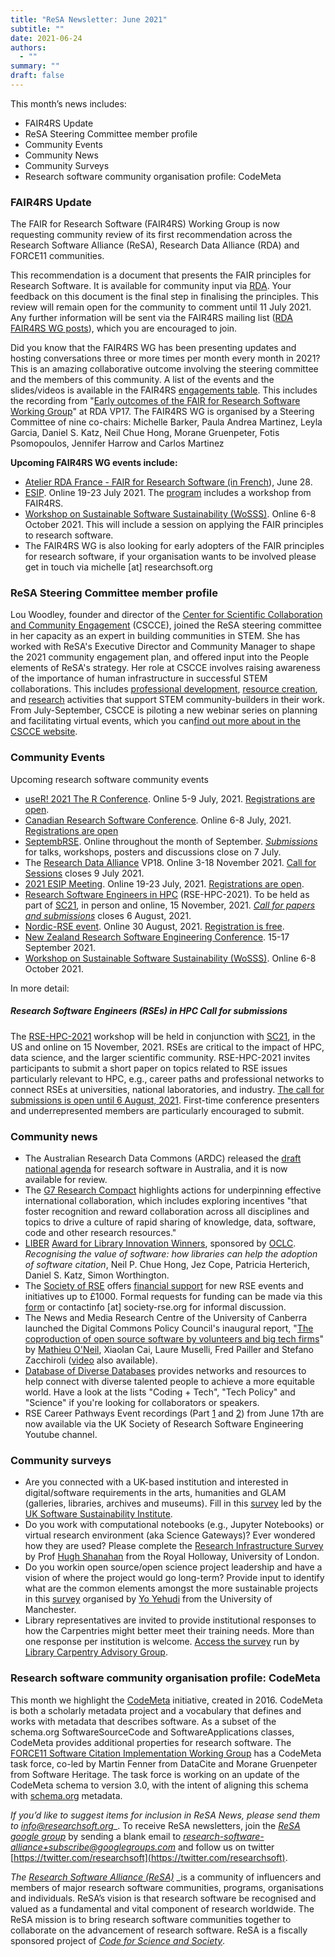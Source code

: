 ```yaml
---
title: "ReSA Newsletter: June 2021"
subtitle: ""
date: 2021-06-24
authors:
  - ""
summary: ""
draft: false
---
```


This month’s news includes:

* FAIR4RS Update
* ReSA Steering Committee member profile
* Community Events
* Community News
* Community Surveys
* Research software community organisation profile: CodeMeta

### FAIR4RS Update

The FAIR for Research Software (FAIR4RS) Working Group is now requesting community review of its first recommendation across the Research Software Alliance (ReSA), Research Data Alliance (RDA) and FORCE11 communities.

This recommendation is a document that presents the FAIR principles for Research Software. It is available for community input via [RDA](https://www.rd-alliance.org/group/fair-research-software-fair4rs-wg/outcomes/fair-principles-research-software-fair4rs). Your feedback on this document is the final step in finalising the principles. This review will remain open for the community to comment until 11 July 2021. Any further information will be sent via the FAIR4RS mailing list ([RDA FAIR4RS WG posts](https://www.rd-alliance.org/node/69317/posts)), which you are encouraged to join.

Did you know that the FAIR4RS WG has been presenting updates and hosting conversations three or more times per month every month in 2021? This is an amazing collaborative outcome involving the steering committee and the members of this community. A list of the events and the slides/videos is available in the FAIR4RS [engagements table](https://github.com/force11/FAIR4RS/blob/master/CommunityEngagement.md). This includes the recording from &quot;[Early outcomes of the FAIR for Research Software Working Group](https://www.youtube.com/watch?v=DNRRGAUnVxw)" at RDA VP17. The FAIR4RS WG is organised by a Steering Committee of nine co-chairs: Michelle Barker, Paula Andrea Martinez, Leyla Garcia, Daniel S. Katz, Neil Chue Hong, Morane Gruenpeter, Fotis Psomopoulos, Jennifer Harrow and Carlos Martinez

**Upcoming FAIR4RS WG events include:**

- [Atelier RDA France - FAIR for Research Software (in French](https://www.rd-alliance.org/group/rda-france/wiki/rda-france-atelier-fair-research-software-28-juin-2021)), June 28.
- [ESIP](https://web.cvent.com/event/61f9e6fb-efeb-4be1-981f-0b398c5e18ab/summary). Online 19-23 July 2021. The [program](https://2021esipsummermeeting.sched.com/) includes a workshop from FAIR4RS.
- [Workshop on Sustainable Software Sustainability (WoSSS)](https://wosss.org/wosss21-home). Online 6-8 October 2021. This will include a session on applying the FAIR principles to research software.
- The FAIR4RS WG is also looking for early adopters of the FAIR principles for research software, if your organisation wants to be involved please get in touch via michelle [at] researchsoft.org

### ReSA Steering Committee member profile

Lou Woodley, founder and director of the [Center for Scientific Collaboration and Community Engagement](http://cscce.org/) (CSCCE), joined the ReSA steering committee in her capacity as an expert in building communities in STEM. She has worked with ReSA's Executive Director and Community Manager to shape the 2021 community engagement plan, and offered input into the People elements of ReSA's strategy. Her role at CSCCE involves raising awareness of the importance of human infrastructure in successful STEM collaborations. This includes [professional development](https://www.cscce.org/trainings/), [resource creation](https://www.cscce.org/resources/), and [research](https://www.cscce.org/research/) activities that support STEM community-builders in their work. From July-September, CSCCE is piloting a new webinar series on planning and facilitating virtual events, which you can[find out more about in the CSCCE website](https://www.cscce.org/cscce-webinar-series-virtual-events/).

### Community Events

Upcoming research software community events

- [useR! 2021 The R Conference](https://user2021.r-project.org/). Online 5-9 July, 2021. [Registrations are open](https://user2021.r-project.org/participation/registration/).
- [Canadian Research Software Conference](https://www.canarie.ca/event/crsc-2021/#presentations). Online 6-8 July, 2021. [Registrations are open](https://2021-canarie-crsc.secure-onlineregistration.com/en/9269/index.php?m=eventSummary)
- [SeptembRSE](https://society-rse.org/events/septembrse/). Online throughout the month of September. [_Submissions_](https://septembrse.society-rse.org/calls/) for talks, workshops, posters and discussions close on 7 July.
- The [Research Data Alliance](https://www.rd-alliance.org/about-rda) VP18. Online 3-18 November 2021. [Call for Sessions](https://www.rd-alliance.org/plenaries/rda-18th-plenary-meeting-virtual) closes 9 July 2021.
- [2021 ESIP Meeting](https://2021esipsummermeeting.sched.com/). Online 19-23 July, 2021. [Registrations are open](https://web.cvent.com/event/61f9e6fb-efeb-4be1-981f-0b398c5e18ab/summary).
- [Research Software Engineers in HPC](https://us-rse.org/rse-hpc-2021/) (RSE-HPC-2021). To be held as part of [SC21](https://sc21.supercomputing.org/), in person and online, 15 November, 2021. [_Call for papers and submissions_](https://us-rse.org/rse-hpc-2021/call/) closes 6 August, 2021.
- [Nordic-RSE event](https://rda-software-webinar.readthedocs.io/en/latest/Program/). Online 30 August, 2021. [Registration is free](https://deic.zoom.us/meeting/register/u5Ypcu-qqDIiHN3RCmgYC9BVUlMtX7bLyclP).
- [New Zealand Research Software Engineering Conference](https://www.nesi.org.nz/news/2021/05/save-date-second-annual-nz-research-software-engineering-conference-happening-online-15). 15-17 September 2021.
- [Workshop on Sustainable Software Sustainability (WoSSS)](https://wosss.org/wosss21-home). Online 6-8 October 2021.

In more detail:

##### Research Software Engineers (RSEs) in HPC Call for submissions

The [RSE-HPC-2021](https://us-rse.org/rse-hpc-2021/) workshop will be held in conjunction with [SC21](https://sc21.supercomputing.org/), in the US and online on 15 November, 2021. RSEs are critical to the impact of HPC, data science, and the larger scientific community. RSE-HPC-2021 invites participants to submit a short paper on topics related to RSE issues particularly relevant to HPC, e.g., career paths and professional networks to connect RSEs at universities, national laboratories, and industry. [The call for submissions is open until 6 August, 2021](https://us-rse.org/rse-hpc-2021/call/). First-time conference presenters and underrepresented members are particularly encouraged to submit.

### Community news

- The Australian Research Data Commons (ARDC) released the [draft national agenda](https://doi.org/10.5281/zenodo.4940274) for research software in Australia, and it is now available for review.
- The [G7 Research Compact](https://www.g7uk.org/wp-content/uploads/2021/06/G7-2021-Research-Compact-PDF-356KB-2-pages-1.pdf) highlights actions for underpinning effective international collaboration, which includes exploring incentives "that foster recognition and reward collaboration across all disciplines and topics to drive a culture of rapid sharing of knowledge, data, software, code and other research resources."
- [LIBER](https://liberconference.eu/liber-2021-online-liber-award-for-library-innovation-winners/) [Award for Library Innovation Winners](https://liberconference.eu/liber-2021-online-liber-award-for-library-innovation-winners/), sponsored by [OCLC](https://www.oclc.org/nl/home.html). _Recognising the value of software: how libraries can help the adoption of software citation_, Neil P. Chue Hong, Jez Cope, Patricia Herterich, Daniel S. Katz, Simon Worthington.
- The [Society of RSE](https://twitter.com/ResearchSoftEng) offers [financial support](https://society-rse.org/policy-for-socrse-events-and-initiatives-grant/) for new RSE events and initiatives up to £1000. Formal requests for funding can be made via this [form](https://docs.google.com/forms/d/e/1FAIpQLScBa72nVgEWkSkP7jtmFdOerYnCCstlFqV1kNuH90PdG7hwnQ/viewform) or contactinfo [at] society-rse.org for informal discussion.
- The News and Media Research Centre of the University of Canberra launched the Digital Commons Policy Council's inaugural report, "[The coproduction of open source software by volunteers and big tech firms](https://doi.org/10.25916/r8vg-hd09)" by [Mathieu O'Neil](https://twitter.com/mathieuoneil/status/1398110689181409280), Xiaolan Cai, Laure Muselli, Fred Pailler and Stefano Zacchiroli ([video](https://www.youtube.com/watch?v=kWwsM8DsajE) also available).
- [Database of Diverse Databases](https://editorsofcolor.com/diverse-databases/) provides networks and resources to help connect with diverse talented people to achieve a more equitable world. Have a look at the lists "Coding + Tech", "Tech Policy" and "Science" if you're looking for collaborators or speakers.
- RSE Career Pathways Event recordings (Part [1](https://www.youtube.com/watch?v=1FBcIwA57ag) and [2](https://youtu.be/yTzx9OAEoBs)) from June 17th are now available via the UK Society of Research Software Engineering Youtube channel.

### Community surveys

- Are you connected with a UK-based institution and interested in digital/software requirements in the arts, humanities and GLAM (galleries, libraries, archives and museums). Fill in this [survey](https://docs.google.com/forms/d/e/1FAIpQLSeb-PLb431NwvHisBbrtpN3rHVo3JLZGOaix8uXIYrhei0ozA/viewform) led by the [UK Software Sustainability Institute](https://twitter.com/SoftwareSaved/status/1399645741161881600).
- Do you work with computational notebooks (e.g., Jupyter Notebooks) or virtual research environment (aka Science Gateways)? Ever wondered how they are used? Please complete the [Research Infrastructure Survey](https://docs.google.com/forms/d/e/1FAIpQLScCulTGf6zrkZHz8yzYDB5k7Ad94mEe_U0X3yW7KSPsqEi3ew/viewform?fbzx=-5775468168928893020) by Prof [Hugh Shanahan](https://twitter.com/HughShanahan/status/1400183659945238532) from the Royal Holloway, University of London.
- Do you workin open source/open science project leadership and have a vision of where the project would go long-term? Provide input to identify what are the common elements amongst the more sustainable projects in this [survey](https://www.qualtrics.manchester.ac.uk/jfe/form/SV_3xuFqrkbUcvQ9vg) organised by [Yo Yehudi](https://twitter.com/yoyehudi/status/1391420296868007941) from the University of Manchester.
- Library representatives are invited to provide institutional responses to how the Carpentries might better meet their training needs. More than one response per institution is welcome. [Access the survey](https://carpentries.typeform.com/to/zCkEJrkX) run by [Library Carpentry Advisory Group](https://librarycarpentry.org/advisory/).

### Research software community organisation profile: CodeMeta

This month we highlight the [CodeMeta](https://codemeta.github.io/) initiative, created in 2016. CodeMeta is both a scholarly metadata project and a vocabulary that defines and works with metadata that describes software. As a subset of the schema.org SoftwareSourceCode and SoftwareApplications classes, CodeMeta provides additional properties for research software. The [FORCE11 Software Citation Implementation Working Group](https://www.force11.org/group/software-citation-implementation-working-group) has a CodeMeta task force, co-led by Martin Fenner from DataCite and Morane Gruenpeter from Software Heritage. The task force is working on an update of the CodeMeta schema to version 3.0, with the intent of aligning this schema with [schema.org](http://schema.org/) metadata.


_If you’d like to suggest items for inclusion in ReSA News, please send them to_ [_info@researchsoft.org_](mailto:info@researchsoft.org)_. To receive ReSA newsletters, join the _[ReSA google group](https://groups.google.com/forum/#!forum/research-software-alliance)_ by sending a blank email to _[research-software-alliance+subscribe@googlegroups.com](mailto:research-software-alliance+subscribe@googlegroups.com)_ and follow us on twitter [https://twitter.com/researchsoft](https://twitter.com/researchsoft).

_The_ [_Research Software Alliance (ReSA)_](https://www.researchsoft.org/) _is a community of influencers and members of major research software communities, programs, organisations and individuals. ReSA’s vision is that research software be recognised and valued as a fundamental and vital component of research worldwide. The ReSA mission is to bring research software communities together to collaborate on the advancement of research software. ReSA is a fiscally sponsored project of [_Code for Science and Society_](https://codeforscience.org/).
